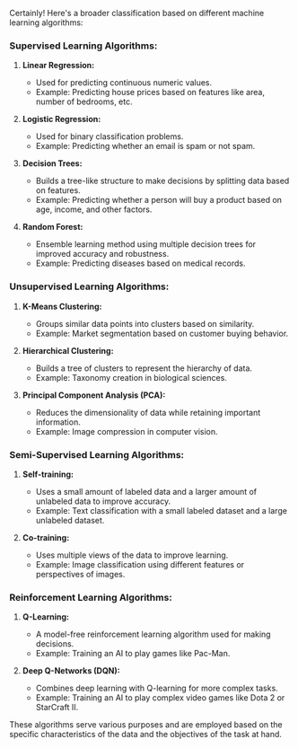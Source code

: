 Certainly! Here's a broader classification based on different machine learning algorithms:

### Supervised Learning Algorithms:
1. **Linear Regression:**
   - Used for predicting continuous numeric values.
   - Example: Predicting house prices based on features like area, number of bedrooms, etc.

2. **Logistic Regression:**
   - Used for binary classification problems.
   - Example: Predicting whether an email is spam or not spam.

3. **Decision Trees:**
   - Builds a tree-like structure to make decisions by splitting data based on features.
   - Example: Predicting whether a person will buy a product based on age, income, and other factors.

4. **Random Forest:**
   - Ensemble learning method using multiple decision trees for improved accuracy and robustness.
   - Example: Predicting diseases based on medical records.

### Unsupervised Learning Algorithms:
1. **K-Means Clustering:**
   - Groups similar data points into clusters based on similarity.
   - Example: Market segmentation based on customer buying behavior.

2. **Hierarchical Clustering:**
   - Builds a tree of clusters to represent the hierarchy of data.
   - Example: Taxonomy creation in biological sciences.

3. **Principal Component Analysis (PCA):**
   - Reduces the dimensionality of data while retaining important information.
   - Example: Image compression in computer vision.

### Semi-Supervised Learning Algorithms:
1. **Self-training:**
   - Uses a small amount of labeled data and a larger amount of unlabeled data to improve accuracy.
   - Example: Text classification with a small labeled dataset and a large unlabeled dataset.

2. **Co-training:**
   - Uses multiple views of the data to improve learning.
   - Example: Image classification using different features or perspectives of images.

### Reinforcement Learning Algorithms:
1. **Q-Learning:**
   - A model-free reinforcement learning algorithm used for making decisions.
   - Example: Training an AI to play games like Pac-Man.

2. **Deep Q-Networks (DQN):**
   - Combines deep learning with Q-learning for more complex tasks.
   - Example: Training an AI to play complex video games like Dota 2 or StarCraft II.

These algorithms serve various purposes and are employed based on the specific characteristics of the data and the objectives of the task at hand.
